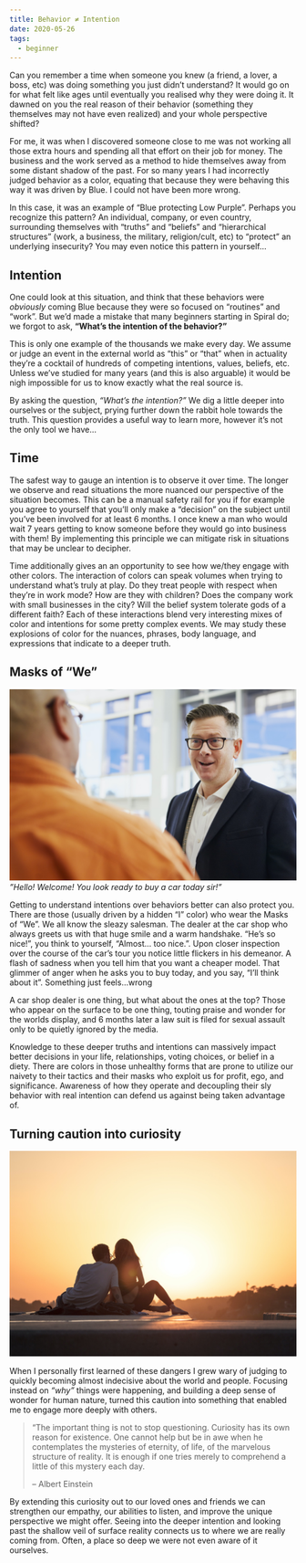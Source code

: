 ```yaml
---
title: Behavior ≠ Intention
date: 2020-05-26
tags:
  - beginner
---
```


Can you remember a time when someone you knew (a friend, a lover, a boss, etc) was doing something you just didn’t understand? It would go on for what felt like ages until eventually you realised why they were doing it. It dawned on you  the real reason of their behavior (something they themselves may not have even realized) and your whole perspective shifted?

For me, it was when I discovered someone close to me was not working all those extra hours and spending all that effort on their job for money. The business and the work served as a method to hide themselves away from some distant shadow of the past. For so many years I had incorrectly judged behavior as a color, equating that because they were behaving this way it was driven by Blue. I could not have been more wrong.

In this case, it was an example of “Blue protecting Low Purple”. Perhaps you recognize this pattern? An individual, company, or even country, surrounding themselves with “truths” and “beliefs” and “hierarchical structures” (work, a business, the military, religion/cult, etc) to “protect” an underlying insecurity? You may even notice this pattern in yourself…

## Intention

One could look at this situation, and think that these behaviors were *obviously* coming Blue because they were so focused on “routines” and “work”. But we’d made a mistake that many beginners starting in Spiral do; we forgot to ask, **“What’s the intention of the behavior?”**

This is only one example of the thousands we make every day. We assume or judge an event in the external world as “this” or “that” when in actuality they’re a cocktail of hundreds of competing intentions, values, beliefs, etc. Unless we’ve studied for many years (and this is also arguable) it would be nigh impossible for us to know exactly what the real source is.

By asking the question, *“What’s the intention?”* We dig a little deeper into ourselves or the subject, prying further down the rabbit hole towards the truth. This question provides a useful way to learn more, however it’s not the only tool we have…

## Time
The safest way to gauge an intention is to observe it over time. The longer we observe and read situations the more nuanced our perspective of the situation becomes. This can be a manual safety rail for you if for example you agree to yourself that you’ll only make a “decision” on the subject until you’ve been involved for at least 6 months. I once knew a man who would wait 7 years getting to know someone before they would go into business with them! By implementing this principle we can mitigate risk in situations that may be unclear to decipher.

Time additionally gives an an opportunity to see how we/they engage with other colors. The interaction of colors can speak volumes when trying to understand what’s truly at play. Do they treat people with respect when they’re in work mode? How are they with children? Does the company work with small businesses in the city? Will the belief system tolerate gods of a different faith? Each of these interactions blend very interesting mixes of color and intentions for some pretty complex events. We may study these explosions of color for the nuances, phrases, body language, and expressions that indicate to a deeper truth.

## Masks of “We”

![Sales man](sales.jpg)
*”Hello! Welcome! You look ready to buy a car today sir!”*

Getting to understand intentions over behaviors better can also protect you. There are those (usually driven by a hidden “I” color) who wear the Masks of “We”. We all know the sleazy salesman. The dealer at the car shop who always greets us with that huge smile and a warm handshake. “He’s so nice!”, you think to yourself, “Almost… too nice.”. Upon closer inspection over the course of the car’s tour you notice little flickers in his demeanor. A flash of sadness when you tell him that you want a cheaper model. That glimmer of anger when he asks you to buy today, and you say, “I’ll think about it”. Something just feels…wrong

A car shop dealer is one thing, but what about the ones at the top? Those who appear on the surface to be one thing, touting praise and wonder for the worlds display, and 6 months later a law suit is filed for sexual assault only to be quietly ignored by the media.

Knowledge to these deeper truths and intentions can massively impact better decisions in your life, relationships, voting choices, or belief in a diety. There are colors in those unhealthy forms that are prone to utilize our naivety to their tactics and their masks who exploit us for profit, ego, and significance. Awareness of how they operate and decoupling their sly behavior with real intention can defend us against being taken advantage of.

## Turning caution into curiosity
![Love](connection.jpg)

When I personally first learned of these dangers I grew wary of judging to quickly becoming almost indecisive about the world and people. Focusing instead on *“why”* things were happening, and building a deep sense of wonder for human nature, turned this caution into something that enabled me to engage more deeply with others.

> “The important thing is not to stop questioning. Curiosity has its own reason for existence. One cannot help but be in awe when he contemplates the mysteries of eternity, of life, of the marvelous structure of reality. It is enough if one tries merely to comprehend a little of this mystery each day.
>
> – Albert Einstein


By extending this curiosity out to our loved ones and friends we can strengthen our empathy, our abilities to listen, and improve the unique perspective we might offer. Seeing into the deeper intention and looking past the shallow veil of surface reality connects us to where we are really coming from. Often, a place so deep we were not even aware of it ourselves.
